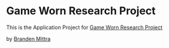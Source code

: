 # Game Worn Research Project

This is the Application Project for
[Game Worn Research Project](http://richter35.com)

by [Branden Mittra](http://richter35.com)